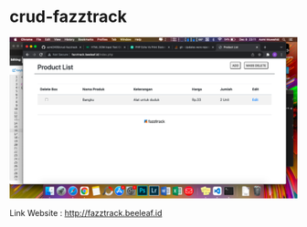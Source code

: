 # crud-fazztrack
![Screenshot](https://github.com/azmi2409/crud-fazztrack/blob/main/screenshot.png)

Link Website : http://fazztrack.beeleaf.id

